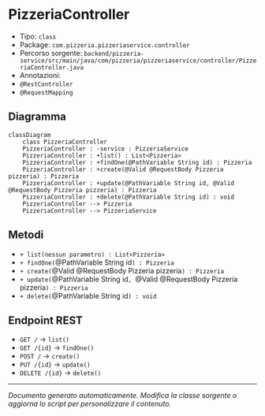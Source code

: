 # PizzeriaController

- Tipo: `class`
- Package: `com.pizzeria.pizzeriaservice.controller`
- Percorso sorgente: `backend/pizzeria-service/src/main/java/com/pizzeria/pizzeriaservice/controller/PizzeriaController.java`
- Annotazioni: 
- `@RestController`
- `@RequestMapping`

## Diagramma
```mermaid
classDiagram
    class PizzeriaController
    PizzeriaController : -service : PizzeriaService
    PizzeriaController : +list() : List<Pizzeria>
    PizzeriaController : +findOne(@PathVariable String id) : Pizzeria
    PizzeriaController : +create(@Valid @RequestBody Pizzeria pizzeria) : Pizzeria
    PizzeriaController : +update(@PathVariable String id, @Valid @RequestBody Pizzeria pizzeria) : Pizzeria
    PizzeriaController : +delete(@PathVariable String id) : void
    PizzeriaController --> Pizzeria
    PizzeriaController --> PizzeriaService
```


## Metodi
- `+ list(nessun parametro) : List<Pizzeria>`
- `+ findOne(`@PathVariable String id`) : Pizzeria`
- `+ create(`@Valid @RequestBody Pizzeria pizzeria`) : Pizzeria`
- `+ update(`@PathVariable String id`, `@Valid @RequestBody Pizzeria pizzeria`) : Pizzeria`
- `+ delete(`@PathVariable String id`) : void`

## Endpoint REST
- `GET /` → `list()`
- `GET /{id}` → `findOne()`
- `POST /` → `create()`
- `PUT /{id}` → `update()`
- `DELETE /{id}` → `delete()`

---
_Documento generato automaticamente. Modifica la classe sorgente o aggiorna lo script per personalizzare il contenuto._
